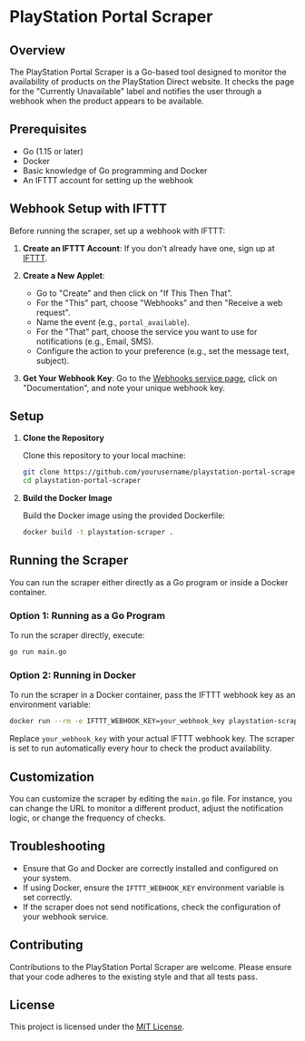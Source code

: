 # PlayStation Portal Scraper

## Overview

The PlayStation Portal Scraper is a Go-based tool designed to monitor the availability of products on the PlayStation Direct website. It checks the page for the "Currently Unavailable" label and notifies the user through a webhook when the product appears to be available.

## Prerequisites

- Go (1.15 or later)
- Docker
- Basic knowledge of Go programming and Docker
- An IFTTT account for setting up the webhook

## Webhook Setup with IFTTT

Before running the scraper, set up a webhook with IFTTT:

1. **Create an IFTTT Account**: If you don't already have one, sign up at [IFTTT](https://ifttt.com/).

2. **Create a New Applet**:
   - Go to "Create" and then click on "If This Then That".
   - For the "This" part, choose "Webhooks" and then "Receive a web request".
   - Name the event (e.g., `portal_available`).
   - For the "That" part, choose the service you want to use for notifications (e.g., Email, SMS).
   - Configure the action to your preference (e.g., set the message text, subject).

3. **Get Your Webhook Key**: Go to the [Webhooks service page](https://ifttt.com/maker_webhooks), click on "Documentation", and note your unique webhook key.

## Setup

1. **Clone the Repository**

    Clone this repository to your local machine:

    ```bash
    git clone https://github.com/yourusername/playstation-portal-scraper.git
    cd playstation-portal-scraper
    ```

2. **Build the Docker Image**

    Build the Docker image using the provided Dockerfile:

    ```bash
    docker build -t playstation-scraper .
    ```

## Running the Scraper

You can run the scraper either directly as a Go program or inside a Docker container.

### Option 1: Running as a Go Program

To run the scraper directly, execute:

```bash
go run main.go
```

### Option 2: Running in Docker

To run the scraper in a Docker container, pass the IFTTT webhook key as an environment variable:

```bash
docker run --rm -e IFTTT_WEBHOOK_KEY=your_webhook_key playstation-scraper
```

Replace `your_webhook_key` with your actual IFTTT webhook key. The scraper is set to run automatically every hour to check the product availability.

## Customization

You can customize the scraper by editing the `main.go` file. For instance, you can change the URL to monitor a different product, adjust the notification logic, or change the frequency of checks.

## Troubleshooting

- Ensure that Go and Docker are correctly installed and configured on your system.
- If using Docker, ensure the `IFTTT_WEBHOOK_KEY` environment variable is set correctly.
- If the scraper does not send notifications, check the configuration of your webhook service.

## Contributing

Contributions to the PlayStation Portal Scraper are welcome. Please ensure that your code adheres to the existing style and that all tests pass.

## License

This project is licensed under the [MIT License](LICENSE).
